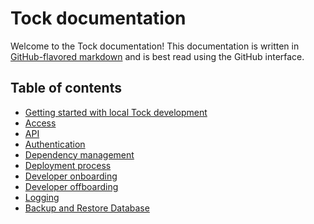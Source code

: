 # Tock documentation

Welcome to the Tock documentation! This documentation is written in
[GitHub-flavored markdown][gh-md] and is best read using the GitHub interface.

## Table of contents

- [Getting started with local Tock development](local-development.md)
- [Access](access.md)
- [API](api.md)
- [Authentication](authentication.md)
- [Dependency management](dependency-management.md)
- [Deployment process](deployment-process.md)
- [Developer onboarding](onboarding.md)
- [Developer offboarding](offboarding.md)
- [Logging](logging.md)
- [Backup and Restore Database](backup-and-restore-database.md)

[gh-md]: https://guides.github.com/features/mastering-markdown/#GitHub-flavored-markdown
